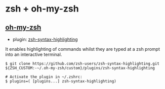 
# zsh + oh-my-zsh

## [oh-my-zsh](https://github.com/ohmyzsh/ohmyzsh/)

- plugin: [zsh-syntax-highlighting](https://github.com/zsh-users/zsh-syntax-highlighting)

It enables highlighting of commands whilst they are typed at a zsh prompt into an interactive terminal. 
```
$ git clone https://github.com/zsh-users/zsh-syntax-highlighting.git ${ZSH_CUSTOM:-~/.oh-my-zsh/custom}/plugins/zsh-syntax-highlighting

# Activate the plugin in ~/.zshrc:
$ plugins=( [plugins...] zsh-syntax-highlighting)
```

